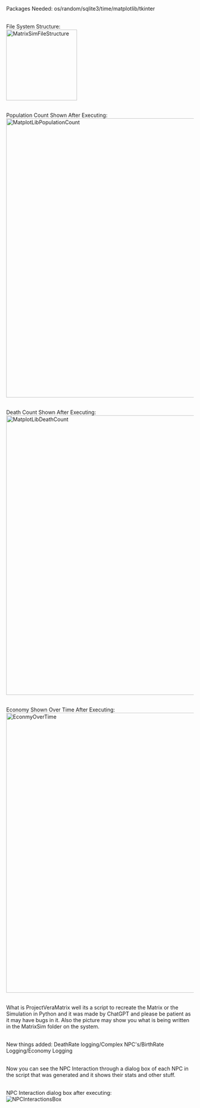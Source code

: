 Packages Needed: os/random/sqlite3/time/matplotlib/tkinter

<br>File System Structure:</br>
<img width="190" alt="MatrixSimFileStructure" src="https://github.com/MrMime0x0/ProjectVeraMatrix/assets/136033068/0bcc6cd0-e7f1-44b3-8110-74ada28a7bb9">

<br>Population Count Shown After Executing:</br>
<img width="749" alt="MatplotLibPopulationCount" src="https://github.com/MrMime0x0/ProjectVeraMatrix/assets/136033068/59e6ec87-7078-4b78-b630-3e371befdaf9">

<br>Death Count Shown After Executing:</br>
<img width="750" alt="MatplotLibDeathCount" src="https://github.com/MrMime0x0/ProjectVeraMatrix/assets/136033068/6c837a6a-40d3-4ab2-a5f0-10b2cd634498">

<br>Economy Shown Over Time After Executing:</br>
<img width="751" alt="EconmyOverTime" src="https://github.com/MrMime0x0/ProjectVeraMatrix/assets/136033068/716ca150-c746-48ae-b195-2a24d8cc1ee5">

<br>What is ProjectVeraMatrix well its a script to recreate the Matrix or the Simulation in Python and it was made by ChatGPT and please be patient as it may have bugs in it. Also the picture may show you what is being written in the MatrixSim folder on the system.</br>

<br>New things added: DeathRate logging/Complex NPC's/BirthRate Logging/Economy Logging</br>

<br>Now you can see the NPC Interaction through a dialog box of each NPC in the script that was generated and it shows their stats and other stuff.</br>

<br>NPC Interaction dialog box after executing:</br>
![NPCInteractionsBox](https://github.com/user-attachments/assets/4ce22a80-54c2-4651-b2e1-a9c1b6ed0591)
